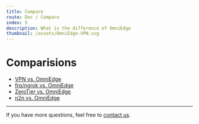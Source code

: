 ```yaml
---
title: Compare
route: Doc / Compare
index: 5
description: What is the difference of OmniEdge 
thumbnail: /assets/OmniEdge-VPN.svg
---
```


# Comparisions

- [VPN vs. OmniEdge](/docs/article/Compare/vpn-vs-omniedge)
- [frp/ngrok vs. OmniEdge](/docs/article/Compare/frp-ngrok-vs-omniedge)
- [ZeroTier vs. OmniEdge](/docs/article/Compare/zerotier-vs-omniedge)
- [n2n vs. OmniEdge](/docs/article/Compare/n2n-vs-omniedge)

-----

If you have more questions, feel free to [contact us](mailto:support@omniedge.io).